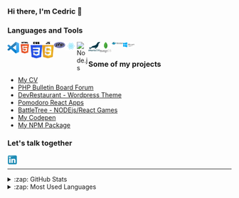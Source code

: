 ### Hi there, I'm Cedric 👋

<!--
**Freecey/Freecey** is a ✨ _special_ ✨ repository because its `README.md` (this file) appears on your GitHub profile.

Here are some ideas to get you started:

- 🔭 I’m currently working on ...
- 🌱 I’m currently learning ...
- 👯 I’m looking to collaborate on ...
- 🤔 I’m looking for help with ...
- 💬 Ask me about ...
- 📫 How to reach me: ...
- 😄 Pronouns: ...
- ⚡ Fun fact: ...
-->


### Languages and Tools

<img align="left" alt="Visual Studio Code" width="26px" src="https://github.com/Freecey/Freecey/raw/master/img/71187801-14e60a80-2280-11ea-94c9-e56576f76baf.png" />
<img align="left" alt="HTML5" width="26px" src="https://github.com/Freecey/Freecey/raw/master/img/HTML5_logo_and_wordmark.svg" />
<img align="left" alt="CSS3" width="26px" src="https://github.com/Freecey/Freecey/raw/master/img/CSS3_logo_and_wordmark.svg" />
<img align="left" alt="JavaScript" width="26px" src="https://github.com/Freecey/Freecey/raw/master/img/Javascript-shield.svg" />
<img align="left" alt="PHP" width="26px" src="https://github.com/Freecey/Freecey/raw/master/img/PHP-logo.svg" />
<img align="left" alt="React" width="26px" src="https://github.com/Freecey/Freecey/raw/master/img/React-icon.svg" />
<img align="left" alt="Node.js" width="26px" src="https://github.com/Freecey/Freecey/raw/master/img/Node.js_logo.svgg" />
<img align="left" alt="MariaSQL" width="26px" src="https://github.com/Freecey/Freecey/raw/master/img/mariadb-logo-vert_blue-transparent.png" />
<img align="left" alt="MongoDB" width="26px" src="https://github.com/Freecey/Freecey/raw/master/img/mongodb.png" />
<img align="left" alt="Docker" width="26px" src="https://github.com/Freecey/Freecey/raw/master/img/Docker_(container_engine)_logo.svg" />
<img align="left" alt="Hyper-V" width="26px" src="https://github.com/Freecey/Freecey/raw/master/img/hyper-v.png" />

<br />

### Some of my projects
- [My CV](https://www.audrit.be/)
- [PHP Bulletin Board Forum](https://bbs-queen.neant.be/)
- [DevRestaurant - Wordpress Theme](https://www.devrest.me/)
- [Pomodoro React Apps](https://pomodoro.neant.be/)
- [BattleTree - NODEjs/React Games](http://battletree.neant.be/)
- [My Codepen](https://codepen.io/freecey)
- [My NPM Package](https://www.npmjs.com/~freecey)


### Let's talk together
[<img align="left" alt="holisitc_developer | LinkedIn" width="22px" src="https://github.com/Freecey/Freecey/raw/master/img/Linkedin_icon.svg" />][linkedin]

<br />

___

<details>
  <summary>:zap: GitHub Stats</summary>

  <img align="left" alt="Freecey's GitHub Stats" src="https://github-readme-stats.vercel.app/api?username=freecey&show_icons=true&hide_border=true" />

</details>

<details>
  <summary>:zap: Most Used Languages</summary>

<img align="left" alt="Freecey's GitHub Top Languages" src="https://github-readme-stats.vercel.app/api/top-langs/?username=freecey" />

</details>

[linkedin]: https://www.linkedin.com/in/cedric-audrit/
